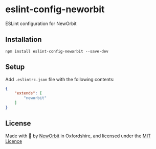 # eslint-config-neworbit

ESLint configuration for NewOrbit

## Installation
`npm install eslint-config-neworbit --save-dev`

## Setup

Add `.eslintrc.json` file with the following contents:

```json
{
    "extends": [
        "neworbit"
    ]
}
```

## License

Made with :sparkling_heart: by [NewOrbit](https://www.neworbit.co.uk/) in Oxfordshire, and licensed under the [MIT Licence](LICENCE)
